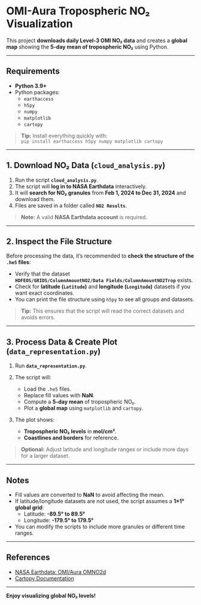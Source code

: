 # OMI-Aura Tropospheric NO₂ Visualization

This project **downloads daily Level-3 OMI NO₂ data** and creates a **global map** showing the **5-day mean of tropospheric NO₂** using Python.

---

## Requirements

- **Python 3.9+**  
- Python packages:
  - `earthaccess`
  - `h5py`
  - `numpy`
  - `matplotlib`
  - `cartopy`

> **Tip:** Install everything quickly with:  
> `pip install earthaccess h5py numpy matplotlib cartopy`

---

## 1. Download NO₂ Data (`cloud_analysis.py`)

1. Run the script **`cloud_analysis.py`**.  
2. The script will **log in to NASA Earthdata** interactively.  
3. It will **search for NO₂ granules** from **Feb 1, 2024 to Dec 31, 2024** and download them.  
4. Files are saved in a folder called **`NO2 Results`**.  

> **Note:** A valid **NASA Earthdata account** is required.

---

## 2. Inspect the File Structure

Before processing the data, it’s recommended to **check the structure of the `.he5` files**:

- Verify that the dataset  
  **`HDFEOS/GRIDS/ColumnAmountNO2/Data Fields/ColumnAmountNO2Trop`** exists.  
- Check for **latitude (`Latitude`)** and **longitude (`Longitude`)** datasets if you want exact coordinates.  
- You can print the file structure using `h5py` to see all groups and datasets.

> **Tip:** This ensures that the script will read the correct datasets and avoids errors.

---

## 3. Process Data & Create Plot (`data_representation.py`)

1. Run **`data_representation.py`**.  
2. The script will:
   - Load the `.he5` files.
   - Replace fill values with **NaN**.
   - Compute a **5-day mean** of tropospheric NO₂.  
   - Plot a **global map** using `matplotlib` and `cartopy`.

3. The plot shows:
   - **Tropospheric NO₂ levels** in **mol/cm²**.
   - **Coastlines and borders** for reference.  

> **Optional:** Adjust latitude and longitude ranges or include more days for a larger dataset.

---

## Notes

- Fill values are converted to **NaN** to avoid affecting the mean.  
- If latitude/longitude datasets are not used, the script assumes a **1×1° global grid**:
  - Latitude: **-89.5° to 89.5°**  
  - Longitude: **-179.5° to 179.5°**  
- You can modify the scripts to include more granules or different time ranges.

---

## References

- [NASA Earthdata: OMI/Aura OMNO2d](https://earthdata.nasa.gov/)  
- [Cartopy Documentation](https://scitools.org.uk/cartopy/docs/latest/)

---

**Enjoy visualizing global NO₂ levels!**